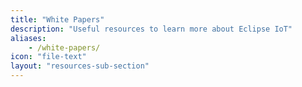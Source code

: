 ```yaml
---
title: "White Papers"
description: "Useful resources to learn more about Eclipse IoT"
aliases:
    - /white-papers/
icon: "file-text"
layout: "resources-sub-section"
---
```


